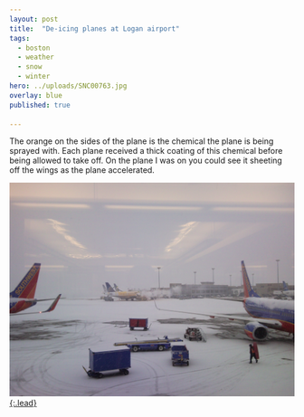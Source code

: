 ```yaml
---
layout: post
title:  "De-icing planes at Logan airport"
tags:
  - boston
  - weather
  - snow
  - winter
hero: ../uploads/SNC00763.jpg
overlay: blue
published: true

---
```


The orange on the sides of the plane is the chemical the plane is being sprayed with. Each plane received a thick coating of this chemical before being allowed to take off. On the plane I was on you could see it sheeting off the wings as the plane accelerated.

[![I steer clear of orange fluids, except tang.](../uploads/SNC00763.jpg){:.lead}](../uploads/SNC00763.jpg)